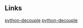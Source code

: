 ## Links

[python-decouple](https://simpleisbetterthancomplex.com/2015/11/26/package-of-the-week-python-decouple.html)
[python-decouple](https://github.com/henriquebastos/python-decouple)
